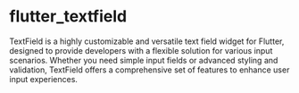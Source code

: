 # flutter_textfield
TextField is a highly customizable and versatile text field widget for Flutter, designed to provide developers with a flexible solution for various input scenarios. Whether you need simple input fields or advanced styling and validation, TextField offers a comprehensive set of features to enhance user input experiences.
